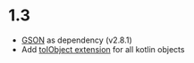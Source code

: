 # 1.3

* [GSON](https://github.com/google/gson) as dependency (v2.8.1)
* Add [toIObject extension](com/github/insanusmokrassar/IObjectKRealisations/Extensions.kt) for all kotlin objects
